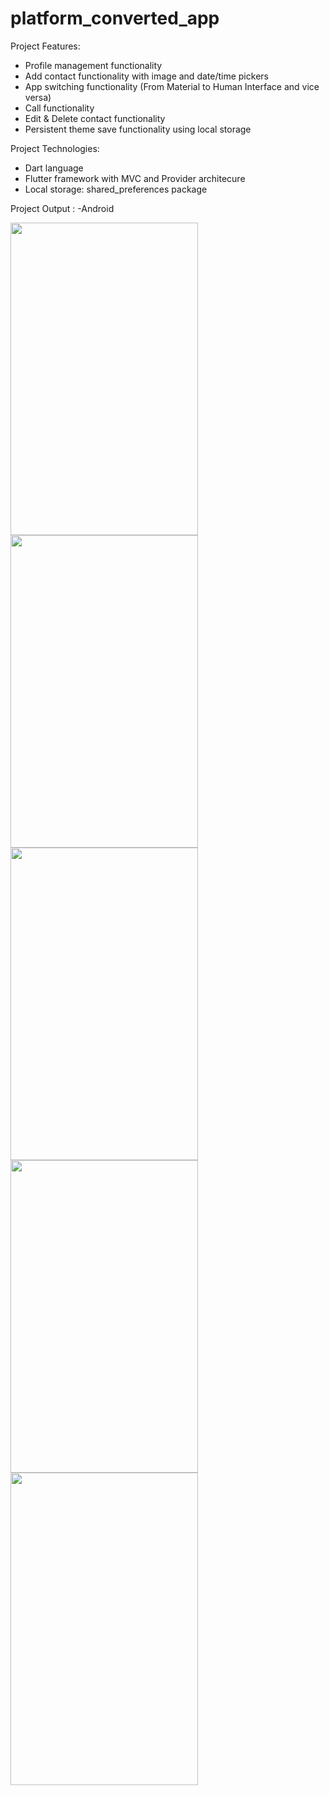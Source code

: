# platform_converted_app

Project Features:
- Profile management functionality
- Add contact functionality with image and date/time pickers
- App switching functionality (From Material to Human Interface and vice versa)
- Call functionality
- Edit & Delete contact functionality
- Persistent theme save functionality using local storage

Project Technologies:
- Dart language
- Flutter framework with MVC and Provider architecure
- Local storage: shared_preferences package

Project Output :
-Android

<img src="https://github.com/yashpal4390/converter/assets/138545274/23e85af7-021c-41d1-886e-48efa819ea46" width="300" height="500">

<img src="https://github.com/yashpal4390/converter/assets/138545274/54d7cc59-a0d5-4e1d-bfc0-a5c8a6a453be" width="300" height="500">

<img src="https://github.com/yashpal4390/converter/assets/138545274/e4f581dc-5a6e-4555-ac9d-ae3ef15dc8be" width="300" height="500">

<img src="https://github.com/yashpal4390/converter/assets/138545274/8c65fe41-d60d-474b-83b2-809eb92c9c52" width="300" height="500">

<img src="https://github.com/yashpal4390/converter/assets/138545274/fa85eaf6-0536-4c50-b9de-b20a76355ed5" width="300" height="500">
